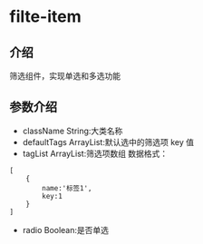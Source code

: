 # filte-item

## 介绍

筛选组件，实现单选和多选功能

## 参数介绍

- className
  String:大类名称
- defaultTags
  ArrayList:默认选中的筛选项 key 值
- tagList
  ArrayList:筛选项数组
  数据格式：

```
[
    {
        name:'标签1',
        key:1
    }
]
```

- radio
  Boolean:是否单选
